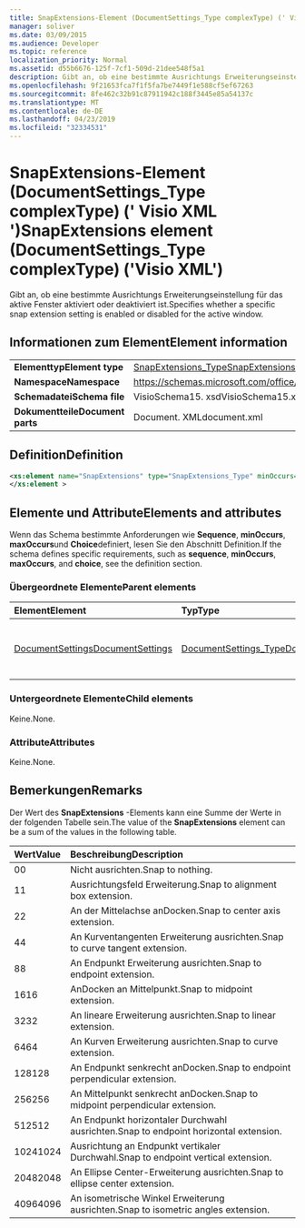 ```yaml
---
title: SnapExtensions-Element (DocumentSettings_Type complexType) (' Visio XML ')
manager: soliver
ms.date: 03/09/2015
ms.audience: Developer
ms.topic: reference
localization_priority: Normal
ms.assetid: d55b6676-125f-7cf1-509d-21dee548f5a1
description: Gibt an, ob eine bestimmte Ausrichtungs Erweiterungseinstellung für das aktive Fenster aktiviert oder deaktiviert ist.
ms.openlocfilehash: 9f21653fca7f1f5fa7be7449f1e588cf5ef67263
ms.sourcegitcommit: 8fe462c32b91c87911942c188f3445e85a54137c
ms.translationtype: MT
ms.contentlocale: de-DE
ms.lasthandoff: 04/23/2019
ms.locfileid: "32334531"
---
```

# <a name="snapextensions-element-documentsettingstype-complextype-visio-xml"></a><span data-ttu-id="e164e-103">SnapExtensions-Element (DocumentSettings_Type complexType) (' Visio XML ')</span><span class="sxs-lookup"><span data-stu-id="e164e-103">SnapExtensions element (DocumentSettings_Type complexType) ('Visio XML')</span></span>

<span data-ttu-id="e164e-104">Gibt an, ob eine bestimmte Ausrichtungs Erweiterungseinstellung für das aktive Fenster aktiviert oder deaktiviert ist.</span><span class="sxs-lookup"><span data-stu-id="e164e-104">Specifies whether a specific snap extension setting is enabled or disabled for the active window.</span></span> 
  
## <a name="element-information"></a><span data-ttu-id="e164e-105">Informationen zum Element</span><span class="sxs-lookup"><span data-stu-id="e164e-105">Element information</span></span>

|||
|:-----|:-----|
|<span data-ttu-id="e164e-106">**Elementtyp**</span><span class="sxs-lookup"><span data-stu-id="e164e-106">**Element type**</span></span> <br/> |[<span data-ttu-id="e164e-107">SnapExtensions_Type</span><span class="sxs-lookup"><span data-stu-id="e164e-107">SnapExtensions_Type</span></span>](snapextensions_type-complextypevisio-xml.md) <br/> |
|<span data-ttu-id="e164e-108">**Namespace**</span><span class="sxs-lookup"><span data-stu-id="e164e-108">**Namespace**</span></span> <br/> |https://schemas.microsoft.com/office/visio/2012/main  <br/> |
|<span data-ttu-id="e164e-109">**Schemadatei**</span><span class="sxs-lookup"><span data-stu-id="e164e-109">**Schema file**</span></span> <br/> |<span data-ttu-id="e164e-110">VisioSchema15. xsd</span><span class="sxs-lookup"><span data-stu-id="e164e-110">VisioSchema15.xsd</span></span>  <br/> |
|<span data-ttu-id="e164e-111">**Dokumentteile**</span><span class="sxs-lookup"><span data-stu-id="e164e-111">**Document parts**</span></span> <br/> |<span data-ttu-id="e164e-112">Document. XML</span><span class="sxs-lookup"><span data-stu-id="e164e-112">document.xml</span></span>  <br/> |
   
## <a name="definition"></a><span data-ttu-id="e164e-113">Definition</span><span class="sxs-lookup"><span data-stu-id="e164e-113">Definition</span></span>

```XML
<xs:element name="SnapExtensions" type="SnapExtensions_Type" minOccurs="0" maxOccurs="1" >
</xs:element >
```

## <a name="elements-and-attributes"></a><span data-ttu-id="e164e-114">Elemente und Attribute</span><span class="sxs-lookup"><span data-stu-id="e164e-114">Elements and attributes</span></span>

<span data-ttu-id="e164e-115">Wenn das Schema bestimmte Anforderungen wie **Sequence**, **minOccurs**, **maxOccurs**und **Choice**definiert, lesen Sie den Abschnitt Definition.</span><span class="sxs-lookup"><span data-stu-id="e164e-115">If the schema defines specific requirements, such as **sequence**, **minOccurs**, **maxOccurs**, and **choice**, see the definition section.</span></span> 
  
### <a name="parent-elements"></a><span data-ttu-id="e164e-116">Übergeordnete Elemente</span><span class="sxs-lookup"><span data-stu-id="e164e-116">Parent elements</span></span>

|<span data-ttu-id="e164e-117">**Element**</span><span class="sxs-lookup"><span data-stu-id="e164e-117">**Element**</span></span>|<span data-ttu-id="e164e-118">**Typ**</span><span class="sxs-lookup"><span data-stu-id="e164e-118">**Type**</span></span>|<span data-ttu-id="e164e-119">**Beschreibung**</span><span class="sxs-lookup"><span data-stu-id="e164e-119">**Description**</span></span>|
|:-----|:-----|:-----|
|[<span data-ttu-id="e164e-120">DocumentSettings</span><span class="sxs-lookup"><span data-stu-id="e164e-120">DocumentSettings</span></span>](documentsettings-element-visiodocument_type-complextypevisio-xml.md) <br/> |[<span data-ttu-id="e164e-121">DocumentSettings_Type</span><span class="sxs-lookup"><span data-stu-id="e164e-121">DocumentSettings_Type</span></span>](documentsettings_type-complextypevisio-xml.md) <br/> |<span data-ttu-id="e164e-122">Enthält Elemente, die Dokumenteinstellungen angeben.</span><span class="sxs-lookup"><span data-stu-id="e164e-122">Contains elements that specify document settings.</span></span>  <br/> |
   
### <a name="child-elements"></a><span data-ttu-id="e164e-123">Untergeordnete Elemente</span><span class="sxs-lookup"><span data-stu-id="e164e-123">Child elements</span></span>

<span data-ttu-id="e164e-124">Keine.</span><span class="sxs-lookup"><span data-stu-id="e164e-124">None.</span></span>
  
### <a name="attributes"></a><span data-ttu-id="e164e-125">Attribute</span><span class="sxs-lookup"><span data-stu-id="e164e-125">Attributes</span></span>

<span data-ttu-id="e164e-126">Keine.</span><span class="sxs-lookup"><span data-stu-id="e164e-126">None.</span></span>
  
## <a name="remarks"></a><span data-ttu-id="e164e-127">Bemerkungen</span><span class="sxs-lookup"><span data-stu-id="e164e-127">Remarks</span></span>

<span data-ttu-id="e164e-128">Der Wert des **SnapExtensions** -Elements kann eine Summe der Werte in der folgenden Tabelle sein.</span><span class="sxs-lookup"><span data-stu-id="e164e-128">The value of the **SnapExtensions** element can be a sum of the values in the following table.</span></span> 
  
|<span data-ttu-id="e164e-129">**Wert**</span><span class="sxs-lookup"><span data-stu-id="e164e-129">**Value**</span></span>|<span data-ttu-id="e164e-130">**Beschreibung**</span><span class="sxs-lookup"><span data-stu-id="e164e-130">**Description**</span></span>|
|:-----|:-----|
|<span data-ttu-id="e164e-131">0</span><span class="sxs-lookup"><span data-stu-id="e164e-131">0</span></span>  <br/> |<span data-ttu-id="e164e-132">Nicht ausrichten.</span><span class="sxs-lookup"><span data-stu-id="e164e-132">Snap to nothing.</span></span>  <br/> |
|<span data-ttu-id="e164e-133">1</span><span class="sxs-lookup"><span data-stu-id="e164e-133">1</span></span>  <br/> |<span data-ttu-id="e164e-134">Ausrichtungsfeld Erweiterung.</span><span class="sxs-lookup"><span data-stu-id="e164e-134">Snap to alignment box extension.</span></span>  <br/> |
|<span data-ttu-id="e164e-135">2</span><span class="sxs-lookup"><span data-stu-id="e164e-135">2</span></span>  <br/> |<span data-ttu-id="e164e-136">An der Mittelachse anDocken.</span><span class="sxs-lookup"><span data-stu-id="e164e-136">Snap to center axis extension.</span></span>  <br/> |
|<span data-ttu-id="e164e-137">4</span><span class="sxs-lookup"><span data-stu-id="e164e-137">4</span></span>  <br/> |<span data-ttu-id="e164e-138">An Kurventangenten Erweiterung ausrichten.</span><span class="sxs-lookup"><span data-stu-id="e164e-138">Snap to curve tangent extension.</span></span>  <br/> |
|<span data-ttu-id="e164e-139">8</span><span class="sxs-lookup"><span data-stu-id="e164e-139">8</span></span>  <br/> |<span data-ttu-id="e164e-140">An Endpunkt Erweiterung ausrichten.</span><span class="sxs-lookup"><span data-stu-id="e164e-140">Snap to endpoint extension.</span></span>  <br/> |
|<span data-ttu-id="e164e-141">16</span><span class="sxs-lookup"><span data-stu-id="e164e-141">16</span></span>  <br/> |<span data-ttu-id="e164e-142">AnDocken an Mittelpunkt.</span><span class="sxs-lookup"><span data-stu-id="e164e-142">Snap to midpoint extension.</span></span>  <br/> |
|<span data-ttu-id="e164e-143">32</span><span class="sxs-lookup"><span data-stu-id="e164e-143">32</span></span>  <br/> |<span data-ttu-id="e164e-144">An lineare Erweiterung ausrichten.</span><span class="sxs-lookup"><span data-stu-id="e164e-144">Snap to linear extension.</span></span>  <br/> |
|<span data-ttu-id="e164e-145">64</span><span class="sxs-lookup"><span data-stu-id="e164e-145">64</span></span>  <br/> |<span data-ttu-id="e164e-146">An Kurven Erweiterung ausrichten.</span><span class="sxs-lookup"><span data-stu-id="e164e-146">Snap to curve extension.</span></span>  <br/> |
|<span data-ttu-id="e164e-147">128</span><span class="sxs-lookup"><span data-stu-id="e164e-147">128</span></span>  <br/> |<span data-ttu-id="e164e-148">An Endpunkt senkrecht anDocken.</span><span class="sxs-lookup"><span data-stu-id="e164e-148">Snap to endpoint perpendicular extension.</span></span>  <br/> |
|<span data-ttu-id="e164e-149">256</span><span class="sxs-lookup"><span data-stu-id="e164e-149">256</span></span>  <br/> |<span data-ttu-id="e164e-150">An Mittelpunkt senkrecht anDocken.</span><span class="sxs-lookup"><span data-stu-id="e164e-150">Snap to midpoint perpendicular extension.</span></span>  <br/> |
|<span data-ttu-id="e164e-151">512</span><span class="sxs-lookup"><span data-stu-id="e164e-151">512</span></span>  <br/> |<span data-ttu-id="e164e-152">An Endpunkt horizontaler Durchwahl ausrichten.</span><span class="sxs-lookup"><span data-stu-id="e164e-152">Snap to endpoint horizontal extension.</span></span>  <br/> |
|<span data-ttu-id="e164e-153">1024</span><span class="sxs-lookup"><span data-stu-id="e164e-153">1024</span></span>  <br/> |<span data-ttu-id="e164e-154">Ausrichtung an Endpunkt vertikaler Durchwahl.</span><span class="sxs-lookup"><span data-stu-id="e164e-154">Snap to endpoint vertical extension.</span></span>  <br/> |
|<span data-ttu-id="e164e-155">2048</span><span class="sxs-lookup"><span data-stu-id="e164e-155">2048</span></span>  <br/> |<span data-ttu-id="e164e-156">An Ellipse Center-Erweiterung ausrichten.</span><span class="sxs-lookup"><span data-stu-id="e164e-156">Snap to ellipse center extension.</span></span>  <br/> |
|<span data-ttu-id="e164e-157">4096</span><span class="sxs-lookup"><span data-stu-id="e164e-157">4096</span></span>  <br/> |<span data-ttu-id="e164e-158">An isometrische Winkel Erweiterung ausrichten.</span><span class="sxs-lookup"><span data-stu-id="e164e-158">Snap to isometric angles extension.</span></span>  <br/> |
   

